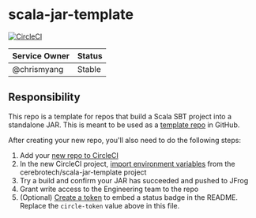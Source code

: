 # scala-jar-template

[![CircleCI](https://circleci.com/gh/cerebrotech/scala-jar-template/tree/master.svg?style=svg&circle-token=cc7c296a75720668e6f8f7144a64c59a990d7eb6)](https://circleci.com/gh/cerebrotech/scala-jar-template/tree/master)

Service Owner | Status
--------------|--------
@chrismyang   | Stable


## Responsibility

This repo is a template for repos that build a Scala SBT project into a standalone JAR.  This is meant to be used as a
[template repo](https://help.github.com/en/articles/creating-a-template-repository) in GitHub.

After creating your new repo, you'll also need to do the following steps:

1. Add your [new repo to CircleCI](https://circleci.com/add-projects/gh/cerebrotech)
2. In the new CircleCI project, [import environment variables](https://circleci.com/gh/cerebrotech/scala-jar-template/edit#env-vars)
   from the cerebrotech/scala-jar-template project
3. Try a build and confirm your JAR has succeeded and pushed to JFrog
4. Grant write access to the Engineering team to the repo
5. (Optional) [Create a token](https://circleci.com/gh/cerebrotech/scala-jar-template/edit#api) to embed a status badge in the
   README.  Replace the `circle-token` value above in this file.

